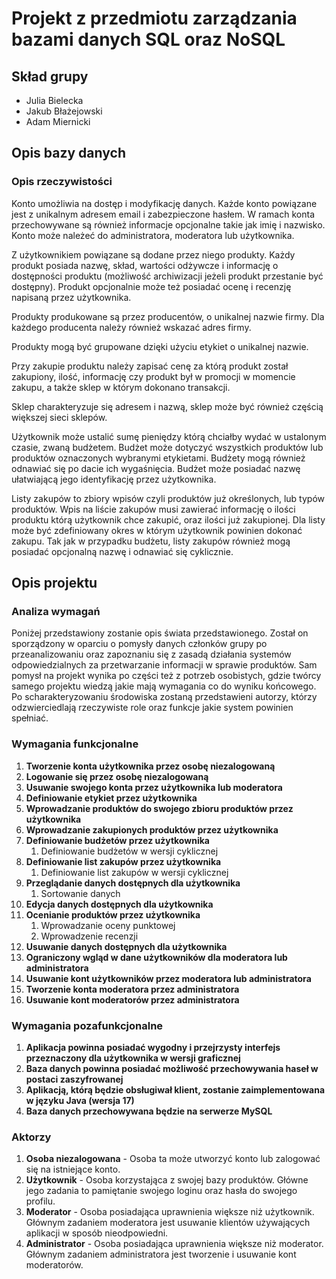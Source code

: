 # Projekt z przedmiotu zarządzania bazami danych SQL oraz NoSQL



## Skład grupy

- Julia Bielecka
- Jakub Błażejowski
- Adam Miernicki


## Opis bazy danych

### Opis rzeczywistości

Konto umożliwia na dostęp i modyfikację danych. Każde konto powiązane jest z unikalnym adresem email i zabezpieczone hasłem. W ramach konta przechowywane są również informacje opcjonalne takie jak imię i nazwisko. Konto może należeć do administratora, moderatora lub użytkownika.

Z użytkownikiem powiązane są dodane przez niego produkty. Każdy produkt posiada nazwę, skład, wartości odżywcze i informację o dostępności produktu (możliwość archiwizacji jeżeli produkt przestanie być dostępny). Produkt opcjonalnie może też posiadać ocenę i recenzję napisaną przez użytkownika.

Produkty produkowane są przez producentów, o unikalnej nazwie firmy. Dla każdego producenta należy również wskazać adres firmy.

Produkty mogą być grupowane dzięki użyciu etykiet o unikalnej nazwie.

Przy zakupie produktu należy zapisać cenę za którą produkt został zakupiony, ilość, informację czy produkt był w promocji w momencie zakupu, a także sklep w którym dokonano transakcji.

Sklep charakteryzuje się adresem i nazwą, sklep może być również częścią większej sieci sklepów.

Użytkownik może ustalić sumę pieniędzy którą chciałby wydać w ustalonym czasie, zwaną budżetem. Budżet może dotyczyć wszystkich produktów lub produktów oznaczonych wybranymi etykietami. Budżety mogą również odnawiać się po dacie ich wygaśnięcia. Budżet może posiadać nazwę ułatwiającą jego identyfikację przez użytkownika.

Listy zakupów to zbiory wpisów czyli produktów już określonych, lub typów produktów. Wpis na liście zakupów musi zawierać informację o ilości produktu którą użytkownik chce zakupić, oraz ilości już zakupionej. Dla listy może być zdefiniowany okres w którym użytkownik powinien dokonać zakupu. Tak jak w przypadku budżetu, listy zakupów również mogą posiadać opcjonalną nazwę i odnawiać się cyklicznie.

## Opis projektu

### Analiza wymagań

Poniżej przedstawiony zostanie opis świata przedstawionego. Został on sporządzony w oparciu o pomysły danych członków grupy po przeanalizowaniu oraz zapoznaniu się z zasadą działania systemów odpowiedzialnych za przetwarzanie informacji w sprawie produktów. Sam pomysł na projekt wynika po części też z potrzeb osobistych, gdzie twórcy samego projektu wiedzą jakie mają wymagania co do wyniku końcowego. Po scharakteryzowaniu środowiska zostaną przedstawieni autorzy, którzy odzwierciedlają rzeczywiste role oraz funkcje jakie system powinien spełniać.

### Wymagania funkcjonalne

1. **Tworzenie konta użytkownika przez osobę niezalogowaną**
1. **Logowanie się przez osobę niezalogowaną**
1. **Usuwanie swojego konta przez użytkownika lub moderatora**
1. **Definiowanie etykiet przez użytkownika**
1. **Wprowadzanie produktów do swojego zbioru produktów przez użytkownika**
1. **Wprowadzanie zakupionych produktów przez użytkownika**
1. **Definiowanie budżetów przez użytkownika**
   1. Definiowanie budżetów w wersji cyklicznej
1. **Definiowanie list zakupów przez użytkownika**
   1. Definiowanie list zakupów w wersji cyklicznej
1. **Przeglądanie danych dostępnych dla użytkownika**
   1. Sortowanie danych
1. **Edycja danych dostępnych dla użytkownika**
1. **Ocenianie produktów przez użytkownika**
   1. Wprowadzanie oceny punktowej
   1. Wprowadzenie recenzji
1. **Usuwanie danych dostępnych dla użytkownika**
1. **Ograniczony wgląd w dane użytkowników dla moderatora lub administratora**
1. **Usuwanie kont użytkowników przez moderatora lub administratora** 
1. **Tworzenie konta moderatora przez administratora**
1. **Usuwanie kont moderatorów przez administratora**

### Wymagania pozafunkcjonalne

1. **Aplikacja powinna posiadać wygodny i przejrzysty interfejs przeznaczony dla użytkownika w wersji graficznej**
1. **Baza danych powinna posiadać możliwość przechowywania haseł w postaci zaszyfrowanej**
1. **Aplikacją, którą będzie obsługiwał klient, zostanie zaimplementowana w języku Java (wersja 17)**
1. **Baza danych przechowywana będzie na serwerze MySQL**

### Aktorzy

1. **Osoba niezalogowana** - Osoba ta może utworzyć konto lub zalogować się na istniejące konto.
1. **Użytkownik** - Osoba korzystająca z swojej bazy produktów. Główne jego zadania to pamiętanie swojego loginu oraz hasła do swojego profilu.
1. **Moderator** - Osoba posiadająca uprawnienia większe niż użytkownik. Głównym zadaniem moderatora jest usuwanie klientów używających aplikacji w sposób nieodpowiedni.
1. **Administrator** - Osoba posiadająca uprawnienia większe niż moderator. Głównym zadaniem administratora jest tworzenie i usuwanie kont moderatorów.

